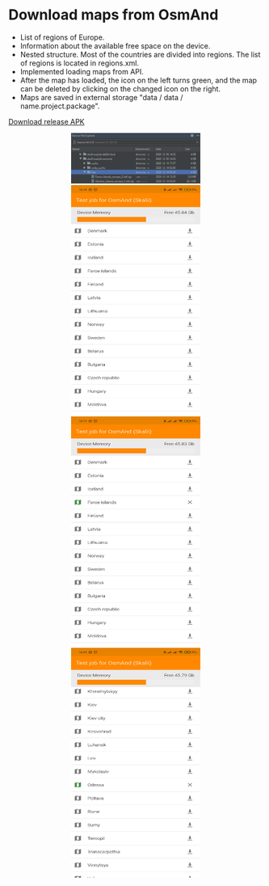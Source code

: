 # Download maps from OsmAnd

- List of regions of Europe.
- Information about the available free space on the device.
- Nested structure. Most of the countries are divided into regions. The list of regions is located in regions.xml.
- Implemented loading maps from API.
- After the map has loaded, the icon on the left turns green, and the map can be deleted by clicking on the changed icon on the right.
- Maps are saved in external storage "data / data / name.project.package".

[Download release APK](https://github.com/Skalii/DownloadMapsFromOsmAnd/tree/master/resources/app-release.apk "Release APK")

<p align="center">
  <img src="https://raw.githubusercontent.com/Skalii/DownloadMapsFromOsmAnd/master/resources/data_1.png" alt="Viewing saved maps in memory" width="256">
  <img src="https://raw.githubusercontent.com/Skalii/DownloadMapsFromOsmAnd/master/resources/main_1.jpg" alt="Main screen with memory storage" width="256" height="455">
  <img src="https://raw.githubusercontent.com/Skalii/DownloadMapsFromOsmAnd/master/resources/main_2.jpg" alt="Downloaded Faroe islands and changed free space" width="256" height="455">
  <img src="https://raw.githubusercontent.com/Skalii/DownloadMapsFromOsmAnd/master/resources/main_3.jpg" alt="Downloaded Odessa" width="256" height="455">
</p>
